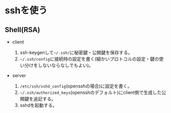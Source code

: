 # sshを使う

## Shell(RSA)

* client
  1. ssh-keygenして`~/.ssh/`に秘密鍵・公開鍵を保存する。
  1. `~/.ssh/config`に接続時の設定を書く(細かいプロトコルの設定・鍵の使い分けをしないならなしでもよい)。

* server
  1. `/etc/ssh/sshd_config`(opensshの場合)に設定を書く。
  1. `~/.ssh/authorized_keys`(opensshのデフォルト)にclient側で生成した公開鍵を追記する。
  1. sshdを起動する。
